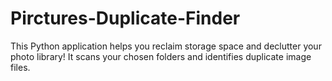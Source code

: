 # Pirctures-Duplicate-Finder
This Python application helps you reclaim storage space and declutter your photo library! It scans your chosen folders and identifies duplicate image files.
